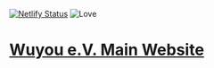 [![Netlify Status](https://api.netlify.com/api/v1/badges/9a2cc5e3-0b8d-40bb-a1bf-522e0a86362d/deploy-status)](https://app.netlify.com/sites/wuyou/deploys)
![Love](https://img.shields.io/badge/Made%20with-%E2%99%A5-red.svg)

# [Wuyou e.V. Main Website](http://www.wuyou.de)
